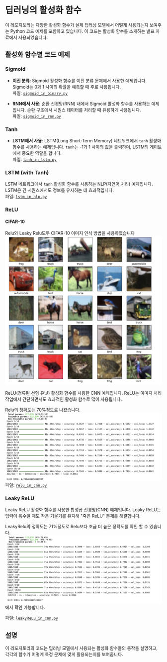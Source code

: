 # 딥러닝의 활성화 함수

이 레포지토리는 다양한 활성화 함수가 실제 딥러닝 모델에서 어떻게 사용되는지 보여주는 Python 코드 예제를 포함하고 있습니다. 이 코드는 활성화 함수를 소개하는 발표 자료에서 사용되었습니다.

## 활성화 함수별 코드 예제

### Sigmoid
- **이진 분류**: Sigmoid 활성화 함수를 이진 분류 문제에서 사용한 예제입니다. Sigmoid는 0과 1 사이의 확률을 예측할 때 주로 사용됩니다.  
  파일: [`sigmoid_in_binary.py`](sigmoid_in_binary.py)
  
- **RNN에서 사용**: 순환 신경망(RNN) 내에서 Sigmoid 활성화 함수를 사용하는 예제입니다. 순환 구조에서 시퀀스 데이터를 처리할 때 유용하게 사용됩니다.  
  파일: [`sigmoid_in_rnn.py`](sigmoid_in_rnn.py)

### Tanh
- **LSTM에서 사용**: LSTM(Long Short-Term Memory) 네트워크에서 `tanh` 활성화 함수를 사용하는 예제입니다. `tanh`는 -1과 1 사이의 값을 출력하며, LSTM의 게이트에서 중요한 역할을 합니다.  
  파일: [`tanh_in_lstm.py`](tanh_in_lstm.py)

### LSTM (with Tanh)
LSTM 네트워크에서 `tanh` 활성화 함수를 사용하는 NLP(자연어 처리) 예제입니다. LSTM은 긴 시퀀스에서도 정보를 유지하는 데 효과적입니다.  
파일: [`lstm_in_nlp.py`](lstm_in_nlp.py)


### ReLU

#### CIFAR-10
Relu와 Leaky Relu모두 CIFAR-10 이미지 인식 방법을 사용하였습니다 
![CIFAR-10 이미지](image/Cifar-10.png)


ReLU(정류된 선형 유닛) 활성화 함수를 사용한 CNN 예제입니다. ReLU는 이미지 처리 작업에서 간단하면서도 효과적인 활성화 함수로 많이 사용됩니다.  

Relu의 정확도는 70%정도로 나왔습니다. 
![ReLu_정확도](image/Relu_정확도.png)  
파일: [`relu_in_cnn.py`](relu_in_cnn.py)

### Leaky ReLU
Leaky ReLU 활성화 함수를 사용한 합성곱 신경망(CNN) 예제입니다. Leaky ReLU는 입력이 음수일 때도 작은 기울기를 유지해 "죽은 ReLU" 문제를 해결합니다.  

LeakyRelu의 정확도는 71%정도로 Relu보다 조금 더 높은 정확도를 확인 할 수 있습니다. 
![LeakyReLU_정확도 이미지](image/LeakyRelu_정확도.png)에서 확인 가능합니다.  

파일: [`leakyReLu_in_cnn.py`](leakyRelu_in_cnn.py)


## 설명

이 레포지토리의 코드는 딥러닝 모델에서 사용되는 활성화 함수들의 동작을 설명하고, 각각의 함수가 어떻게 특정 문제에 맞게 활용되는지를 보여줍니다.
